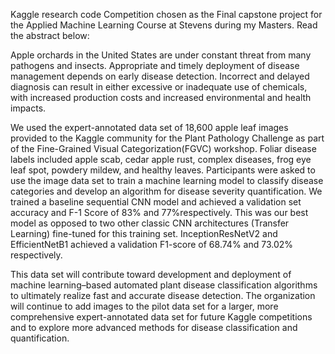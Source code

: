 Kaggle research code Competition chosen as the Final capstone project for the Applied Machine Learning Course at Stevens during my Masters. Read the abstract below:

Apple orchards in the United States are under constant threat from many pathogens and insects. Appropriate and timely deployment of disease management depends on early disease detection. Incorrect and delayed diagnosis can result in either excessive or inadequate use of chemicals, with increased production costs and increased environmental and health impacts.

We used the expert-annotated data set of 18,600 apple leaf images provided to the Kaggle community for the Plant Pathology Challenge as part of the Fine-Grained Visual Categorization(FGVC) workshop. Foliar disease labels included apple scab, cedar apple rust, complex diseases, frog eye leaf spot, powdery mildew, and healthy leaves. Participants were asked to use the image data set to train a machine learning model to classify disease categories and develop an algorithm for disease severity quantification. We trained a baseline sequential CNN model and achieved a validation set accuracy and F-1 Score of 83% and 77%respectively. This was our best model as opposed to two other classic CNN architectures (Transfer Learning) fine-tuned for this training set. InceptionResNetV2 and EfficientNetB1 achieved a validation F1-score of 68.74% and 73.02% respectively.

This data set will contribute toward development and deployment of machine learning–based automated plant disease classification algorithms to ultimately realize fast and accurate disease detection. The organization will continue to add images to the pilot data set for a larger, more comprehensive expert-annotated data set for future Kaggle competitions and to explore more advanced methods for disease classification and quantification.
